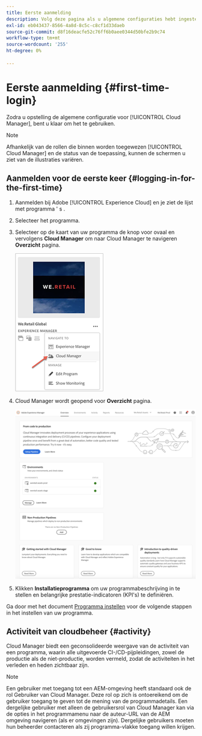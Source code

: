 ```yaml
---
title: Eerste aanmelding
description: Volg deze pagina als u algemene configuraties hebt ingesteld en u voor het eerst Cloud Manager kunt gebruiken.
exl-id: eb043437-8566-4a8d-8c5c-c8cf1d33daeb
source-git-commit: d8f16deacfe52c76ff6b0aee0344d50bfe2b9c74
workflow-type: tm+mt
source-wordcount: '255'
ht-degree: 0%

---
```



# Eerste aanmelding {#first-time-login}

Zodra u opstelling de algemene configuratie voor [!UICONTROL Cloud Manager], bent u klaar om het te gebruiken.

>[!NOTE]
>
>Afhankelijk van de rollen die binnen worden toegewezen [!UICONTROL Cloud Manager] en de status van de toepassing, kunnen de schermen u ziet van de illustraties variëren.

## Aanmelden voor de eerste keer {#logging-in-for-the-first-time}

1. Aanmelden bij Adobe [!UICONTROL Experience Cloud] en je ziet de lijst met programma &#39; s .

1. Selecteer het programma.

1. Selecteer op de kaart van uw programma de knop voor ovaal en vervolgens **Cloud Manager** om naar Cloud Manager te navigeren **Overzicht** pagina.

   ![Cloud Manager, optie](/help/assets/navigate-cm1.png)

1. Cloud Manager wordt geopend voor **Overzicht** pagina.

   ![Overzicht van Cloud Manager](/help/assets/FirstLogin1.png)

1. Klikken **Installatieprogramma** om uw programmabeschrijving in te stellen en belangrijke prestatie-indicatoren (KPI&#39;s) te definiëren.

Ga door met het document [Programma instellen](/help/getting-started/program-setup.md) voor de volgende stappen in het instellen van uw programma.

## Activiteit van cloudbeheer {#activity}

Cloud Manager biedt een geconsolideerde weergave van de activiteit van een programma, waarin alle uitgevoerde CI-/CD-pijpleidingen, zowel de productie als de niet-productie, worden vermeld, zodat de activiteiten in het verleden en heden zichtbaar zijn.

>[!NOTE]
>
>Een gebruiker met toegang tot een AEM-omgeving heeft standaard ook de rol Gebruiker van Cloud Manager. Deze rol op zich is ontoereikend om de gebruiker toegang te geven tot de mening van de programmadetails. Een dergelijke gebruiker met alleen de gebruikersrol van Cloud Manager kan via de opties in het programmamenu naar de auteur-URL van de AEM omgeving navigeren (als er omgevingen zijn). Dergelijke gebruikers moeten hun beheerder contacteren als zij programma-vlakke toegang willen krijgen.
